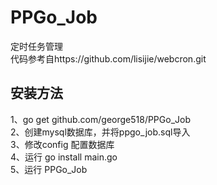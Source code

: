 PPGo_Job
====
定时任务管理  
代码参考自https://github.com/lisijie/webcron.git

安装方法    
----
1、go get github.com/george518/PPGo_Job    
2、创建mysql数据库，并将ppgo_job.sql导入    
3、修改config 配置数据库    
4、运行 go install main.go    
5、运行 PPGo_Job    
